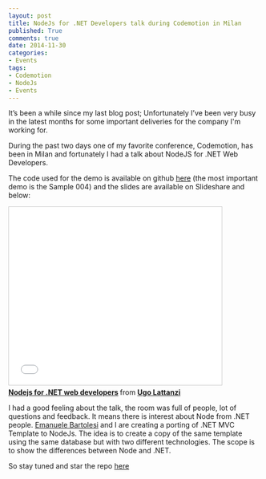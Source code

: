 ```yaml
---
layout: post
title: NodeJs for .NET Developers talk during Codemotion in Milan
published: True
comments: true
date: 2014-11-30
categories:
- Events
tags:
- Codemotion
- NodeJs
- Events
---
```


It’s been a while since my last blog post; Unfortunately I’ve been very busy in the latest months for some important deliveries for the company I'm working for.

During the past two days one of my favorite conference, Codemotion, has been in Milan and fortunately I had a talk about NodeJS for .NET Web Developers.

The code used for the demo is available on github [here](https://github.com/imperugo/Codemotion---Milan-2014) (the most important demo is the Sample 004) and the slides are available on Slideshare and below:

<iframe src="//www.slideshare.net/slideshow/embed_code/42176713" width="425" height="355" frameborder="0" marginwidth="0" marginheight="0" scrolling="no" style="border:1px solid #CCC; border-width:1px; margin-bottom:5px; max-width: 100%;" allowfullscreen> </iframe> <div style="margin-bottom:5px"> <strong> <a href="//www.slideshare.net/imperugo/nodejs-for-net-web-developers" title="Nodejs for .NET web developers" target="_blank">Nodejs for .NET web developers</a> </strong> from <strong><a href="//www.slideshare.net/imperugo" target="_blank">Ugo Lattanzi</a></strong> </div>

I had a good feeling about the talk, the room was full of people, lot of questions and feedback.
It means there is interest about Node from .NET people.
[Emanuele Bartolesi](http://www.emanuelebartolesi.com/) and I are creating a porting of .NET MVC Template to NodeJs. The idea is to create a copy of the same template using the same database but with two different technologies. The scope is to show the differences between Node and .NET.

So stay tuned and star the repo [here](https://github.com/imperugo/NodeJs-for-.Net-Developers)
